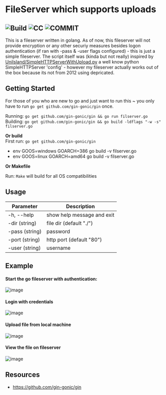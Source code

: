 # FileServer which supports uploads 
![Build](https://img.shields.io/badge/build-passing-green) ![CC](https://img.shields.io/badge/license-cc--by--sa--4.0--Licence-blue) ![COMMIT](https://img.shields.io/github/last-commit/OlivierLaflamme/Offensive-Go-Scripts)
------------

This is a fileserver written in golang. As of now, this fileserver will not provide encryption or any other securiy measures besides  logon authentication (if ran with -pass & -user flags configured) - this is just a simple fileserver. The script itself was (kinda but not really) inspired by [UniIsland/SimpleHTTPServerWithUpload.py](https://gist.github.com/UniIsland/3346170) a well know python SimpleHTTPServer 'config' - however my fileserver actually works out of the box because its not from 2012 using depricated. 

Getting Started
------------
For those of you who are new to go and just want to run this ~ you only have to run `go get github.com/gin-gonic/gin` once.    

Running: `go get github.com/gin-gonic/gin && go run filserver.go`   
Building: `go get github.com/gin-gonic/gin && go build -ldflags "-w -s" filserver.go`    

**Or build**     
First run: `go get github.com/gin-gonic/gin`    
*   env GOOS=windows GOARCH=386 go build -v filserver.go
*   env GOOS=linux GOARCH=amd64 go build -v filserver.go

**Or Makefile**

Run: `Make` will build for all OS compatibilities 

Usage  
----------

|Parameter     |Description  |
|-----------    |-------------------------------------------------------|
|-h, --help     | show help message and exit                            |
|-dir (string)  | file dir (default "./")                               |
|-pass (string) | password                                              |
|-port (string) | http port (default "80")                              |
|-user (string) | username                                              |


Example
----------

#### Start the go fileserver with authentication:  
![image](https://user-images.githubusercontent.com/25066959/74278421-32b37700-4ce7-11ea-9233-009e0ce04d88.png)    

#### Login with credentials 
![image](https://user-images.githubusercontent.com/25066959/74278357-157ea880-4ce7-11ea-819a-3df1ddd970f7.png)     

#### Upload file from local machine
![image](https://user-images.githubusercontent.com/25066959/74277255-33e3a480-4ce5-11ea-8479-36177eca439a.png)    

#### View the file on fileserver
![image](https://user-images.githubusercontent.com/25066959/74278609-7c9c5d00-4ce7-11ea-8e71-99e8971f81ac.png)


Resources
---------

-  https://github.com/gin-gonic/gin
